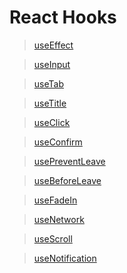 # React Hooks

> [useEffect](https://github.com/sjh9391985/TIL/blob/main/React/useEffect.js)

> [useInput](https://github.com/sjh9391985/TIL/blob/main/React/useInput.js)

> [useTab](https://github.com/sjh9391985/TIL/blob/main/React/useTab.js)

> [useTitle](https://github.com/sjh9391985/TIL/blob/main/React/useTitle.js)

> [useClick](https://github.com/sjh9391985/TIL/blob/main/React/useClick.js)

> [useConfirm](https://github.com/sjh9391985/TIL/blob/main/React/useConfirm.js)

> [usePreventLeave](https://github.com/sjh9391985/TIL/blob/main/React/usePreventLeave.js)

> [useBeforeLeave](https://github.com/sjh9391985/TIL/blob/main/React/useBeforeLeave.js)

> [useFadeIn](https://github.com/sjh9391985/TIL/blob/main/React/useFadeIn.js)

> [useNetwork](https://github.com/sjh9391985/TIL/blob/main/React/useNetwork.js)

> [useScroll](https://github.com/sjh9391985/TIL/blob/main/React/useScroll.js)

> [useNotification](https://github.com/sjh9391985/TIL/blob/main/React/useNotification.js)

